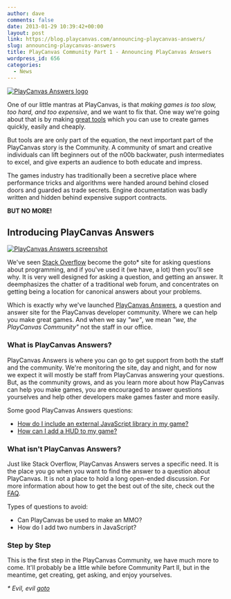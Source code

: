 ```yaml
---
author: dave
comments: false
date: 2013-01-29 10:39:42+00:00
layout: post
link: https://blog.playcanvas.com/announcing-playcanvas-answers/
slug: announcing-playcanvas-answers
title: PlayCanvas Community Part 1 - Announcing PlayCanvas Answers
wordpress_id: 656
categories:
  - News
---
```


[![PlayCanvas Answers logo](https://blog.playcanvas.com/wp-content/uploads/2013/01/answers_logo.png)](https://blog.playcanvas.com/wp-content/uploads/2013/01/answers_logo.png)

One of our little mantras at PlayCanvas, is that _making games is too slow, too hard, and too expensive_, and we want to fix that. One way we're going about that is by making [great tools](https://playcanvas.com/technology/) which you can use to create games quickly, easily and cheaply.

But tools are are only part of the equation, the next important part of the PlayCanvas story is the Community. A community of smart and creative individuals can lift beginners out of the n00b backwater, push intermediates to excel, and give experts an audience to both educate and impress.

The games industry has traditionally been a secretive place where performance tricks and algorithms were handed around behind closed doors and guarded as trade secrets. Engine documentation was badly written and hidden behind expensive support contracts.

**BUT NO MORE!**

## Introducing PlayCanvas Answers

[![PlayCanvas Answers screenshot](https://blog.playcanvas.com/wp-content/uploads/2013/01/answers.png)](https://blog.playcanvas.com/wp-content/uploads/2013/01/answers.png)

We've seen [Stack Overflow](https://stackoverflow.com) become the goto\* site for asking questions about programming, and if you've used it (we have, a lot) then you'll see why. It is very well designed for asking a question, and getting an answer. It deemphasizes the chatter of a traditional web forum, and concentrates on getting being a location for canonical answers about your problems.

Which is exactly why we've launched [PlayCanvas Answers](http://answers.playcanvas.com), a question and answer site for the PlayCanvas developer community. Where we can help you make great games. And when we say _"we"_, we mean _"we, the PlayCanvas Community"_ not the staff in our office.

### What is PlayCanvas Answers?

PlayCanvas Answers is where you can go to get support from both the staff and the community. We're monitoring the site, day and night, and for now we expect it will mostly be staff from PlayCanvas answering your questions. But, as the community grows, and as you learn more about how PlayCanvas can help you make games, you are encouraged to answer questions yourselves and help other developers make games faster and more easily.

Some good PlayCanvas Answers questions:

- [How do I include an external JavaScript library in my game?](http://answers.playcanvas.com/questions/17/how-do-i-include-an-external-javascript-library-in-my-game)
- [How can I add a HUD to my game?](http://answers.playcanvas.com/questions/15/how-can-i-add-a-hud-to-my-playcanvas-game)

### What isn't PlayCanvas Answers?

Just like Stack Overflow, PlayCanvas Answers serves a specific need. It is the place you go when you want to find the answer to a question about PlayCanvas. It is not a place to hold a long open-ended discussion. For more information about how to get the best out of the site, check out the [FAQ](http://answers.playcanvas.com/faq/).

Types of questions to avoid:

- Can PlayCanvas be used to make an MMO?
- How do I add two numbers in JavaScript?

### Step by Step

This is the first step in the PlayCanvas Community, we have much more to come. It'll probably be a little while before Community Part II, but in the meantime, get creating, get asking, and enjoy yourselves.

_\* Evil, evil [goto](https://en.wikipedia.org/wiki/Goto#Criticism_and_decline)_
